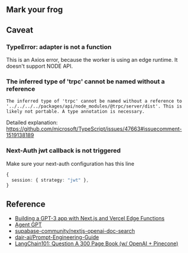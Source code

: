 ## Mark your frog




## Caveat

### TypeError: adapter is not a function

This is an Axios error, because the worker is using an edge runtime. It doesn't support NODE API.

### The inferred type of 'trpc' cannot be named without a reference

```
The inferred type of 'trpc' cannot be named without a reference to '../../../../packages/api/node_modules/@trpc/server/dist'. This is likely not portable. A type annotation is necessary.
```

Detailed explanation: https://github.com/microsoft/TypeScript/issues/47663#issuecomment-1519138189

### Next-Auth jwt callback is not triggered

Make sure your next-auth configuration has this line

```ts
{
  session: { strategy: "jwt" },
}
```


## Reference

- [Building a GPT-3 app with Next.js and Vercel Edge Functions](https://vercel.com/blog/gpt-3-app-next-js-vercel-edge-functions)
- [Agent GPT](https://github.com/reworkd/AgentGPT)
- [supabase-community/nextjs-openai-doc-search](https://github.com/supabase-community/nextjs-openai-doc-search/)
- [dair-ai/Prompt-Engineering-Guide](https://github.com/dair-ai/Prompt-Engineering-Guide)
- [LangChain101: Question A 300 Page Book (w/ OpenAI + Pinecone)](https://www.youtube.com/watch?v=h0DHDp1FbmQ)